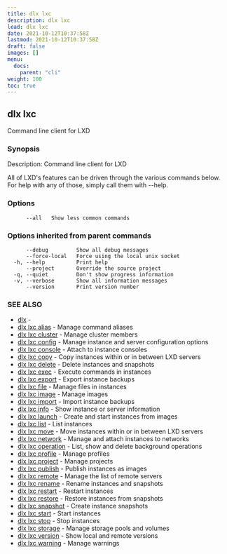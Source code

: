 ```yaml
---
title: dlx lxc
description: dlx lxc
lead: dlx lxc
date: 2021-10-12T10:37:58Z
lastmod: 2021-10-12T10:37:58Z
draft: false
images: []
menu:
  docs:
    parent: "cli"
weight: 100
toc: true
---
```

## dlx lxc

Command line client for LXD

### Synopsis

Description:
  Command line client for LXD

  All of LXD's features can be driven through the various commands below.
  For help with any of those, simply call them with --help.



### Options

```
      --all   Show less common commands
```

### Options inherited from parent commands

```
      --debug         Show all debug messages
      --force-local   Force using the local unix socket
  -h, --help          Print help
      --project       Override the source project
  -q, --quiet         Don't show progress information
  -v, --verbose       Show all information messages
      --version       Print version number
```

### SEE ALSO

* [dlx](/docs/cmd/dlx)	 - 
* [dlx lxc alias](/docs/cmd/dlx_lxc_alias)	 - Manage command aliases
* [dlx lxc cluster](/docs/cmd/dlx_lxc_cluster)	 - Manage cluster members
* [dlx lxc config](/docs/cmd/dlx_lxc_config)	 - Manage instance and server configuration options
* [dlx lxc console](/docs/cmd/dlx_lxc_console)	 - Attach to instance consoles
* [dlx lxc copy](/docs/cmd/dlx_lxc_copy)	 - Copy instances within or in between LXD servers
* [dlx lxc delete](/docs/cmd/dlx_lxc_delete)	 - Delete instances and snapshots
* [dlx lxc exec](/docs/cmd/dlx_lxc_exec)	 - Execute commands in instances
* [dlx lxc export](/docs/cmd/dlx_lxc_export)	 - Export instance backups
* [dlx lxc file](/docs/cmd/dlx_lxc_file)	 - Manage files in instances
* [dlx lxc image](/docs/cmd/dlx_lxc_image)	 - Manage images
* [dlx lxc import](/docs/cmd/dlx_lxc_import)	 - Import instance backups
* [dlx lxc info](/docs/cmd/dlx_lxc_info)	 - Show instance or server information
* [dlx lxc launch](/docs/cmd/dlx_lxc_launch)	 - Create and start instances from images
* [dlx lxc list](/docs/cmd/dlx_lxc_list)	 - List instances
* [dlx lxc move](/docs/cmd/dlx_lxc_move)	 - Move instances within or in between LXD servers
* [dlx lxc network](/docs/cmd/dlx_lxc_network)	 - Manage and attach instances to networks
* [dlx lxc operation](/docs/cmd/dlx_lxc_operation)	 - List, show and delete background operations
* [dlx lxc profile](/docs/cmd/dlx_lxc_profile)	 - Manage profiles
* [dlx lxc project](/docs/cmd/dlx_lxc_project)	 - Manage projects
* [dlx lxc publish](/docs/cmd/dlx_lxc_publish)	 - Publish instances as images
* [dlx lxc remote](/docs/cmd/dlx_lxc_remote)	 - Manage the list of remote servers
* [dlx lxc rename](/docs/cmd/dlx_lxc_rename)	 - Rename instances and snapshots
* [dlx lxc restart](/docs/cmd/dlx_lxc_restart)	 - Restart instances
* [dlx lxc restore](/docs/cmd/dlx_lxc_restore)	 - Restore instances from snapshots
* [dlx lxc snapshot](/docs/cmd/dlx_lxc_snapshot)	 - Create instance snapshots
* [dlx lxc start](/docs/cmd/dlx_lxc_start)	 - Start instances
* [dlx lxc stop](/docs/cmd/dlx_lxc_stop)	 - Stop instances
* [dlx lxc storage](/docs/cmd/dlx_lxc_storage)	 - Manage storage pools and volumes
* [dlx lxc version](/docs/cmd/dlx_lxc_version)	 - Show local and remote versions
* [dlx lxc warning](/docs/cmd/dlx_lxc_warning)	 - Manage warnings

